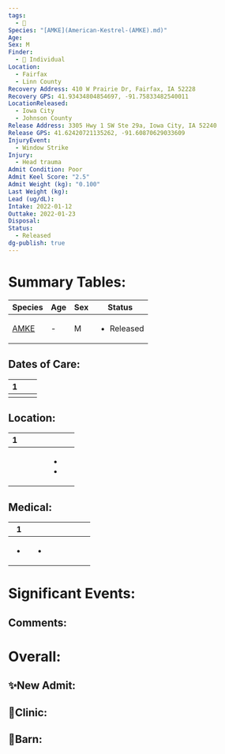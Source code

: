 ```yaml
---
tags:
  - 🦅
Species: "[AMKE](American-Kestrel-(AMKE).md)"
Age: 
Sex: M
Finder:
  - 🧑 Individual
Location:
  - Fairfax
  - Linn County
Recovery Address: 410 W Prairie Dr, Fairfax, IA 52228
Recovery GPS: 41.93434804854697, -91.75833482540011
LocationReleased:
  - Iowa City
  - Johnson County
Release Address: 3305 Hwy 1 SW Ste 29a, Iowa City, IA 52240
Release GPS: 41.62420721135262, -91.60870629033609
InjuryEvent:
  - Window Strike
Injury:
  - Head trauma
Admit Condition: Poor
Admit Keel Score: "2.5"
Admit Weight (kg): "0.100"
Last Weight (kg): 
Lead (ug/dL): 
Intake: 2022-01-12
Outtake: 2022-01-23
Disposal: 
Status:
  - Released
dg-publish: true
---
```


# Summary Tables:

| Species                                                 | Age | Sex | Status                     |
| ------------------------------------------------------- | --- | --- | -------------------------- |
| [AMKE](./Species/American-Kestrel-(AMKE).md) | \-  | M   | <ul><li>Released</li></ul> |


## Dates of Care:

<div><table class="dataview table-view-table"><thead class="table-view-thead"><tr class="table-view-tr-header"><th class="table-view-th"><span></span><span class="dataview small-text">1</span></th><th class="table-view-th"><span></span></th><th class="table-view-th"><span></span></th></tr></thead><tbody class="table-view-tbody"><tr><td><span></span></td><td><span></span></td><td><span></span></td></tr></tbody></table></div>

## Location:
<div><table class="dataview table-view-table"><thead class="table-view-thead"><tr class="table-view-tr-header"><th class="table-view-th"><span></span><span class="dataview small-text">1</span></th><th class="table-view-th"><span></span></th><th class="table-view-th"><span></span></th><th class="table-view-th"><span></span></th><th class="table-view-th"><span></span></th><th class="table-view-th"><span></span></th></tr></thead><tbody class="table-view-tbody"><tr><td><span></span></td><td><span></span></td><td><span></span></td><td><span></span></td><td><ul class="dataview dataview-ul dataview-result-list-ul"><li class="dataview-result-list-li"><span></span></li><li class="dataview-result-list-li"><span></span></li></ul></td><td><span></span></td></tr></tbody></table></div>

## Medical:

<div><table class="dataview table-view-table"><thead class="table-view-thead"><tr class="table-view-tr-header"><th class="table-view-th"><span></span><span class="dataview small-text">1</span></th><th class="table-view-th"><span></span></th><th class="table-view-th"><span></span></th><th class="table-view-th"><span></span></th><th class="table-view-th"><span></span></th><th class="table-view-th"><span></span></th><th class="table-view-th"><span></span></th></tr></thead><tbody class="table-view-tbody"><tr><td><ul class="dataview dataview-ul dataview-result-list-ul"><li class="dataview-result-list-li"><span></span></li></ul></td><td><ul class="dataview dataview-ul dataview-result-list-ul"><li class="dataview-result-list-li"><span></span></li></ul></td><td><span></span></td><td><span></span></td><td><span></span></td><td><span></span></td><td><span></span></td></tr></tbody></table></div>

# Significant Events:


## Comments:


# Overall:

## ✨New Admit:



## 🏥Clinic:



## 🏡Barn:



